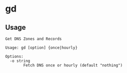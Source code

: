# gd

## Usage

```shell
Get DNS Zones and Records

Usage: gd [option] {once|hourly}

Options:
  -o string
        Fetch DNS once or hourly (default "nothing")
```
